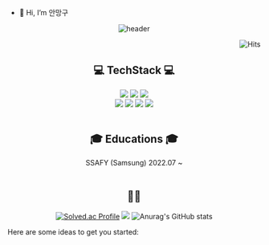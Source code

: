 - 👋 Hi, I’m 안망구

<div align="center">

![header](https://capsule-render.vercel.app/api?type=rect&color=timeGradient&height=200&section=header&text=Hello%20World%20!&fontSize=50&animation=scaleIn)
  
  <div align="right">
  
  ![Hits](https://hits.seeyoufarm.com/api/count/incr/badge.svg?url=https%3A%2F%2Fgithub.com%2Fakdgns12&count_bg=%23FFDAC7&title_bg=%23FFADAD&icon=&icon_color=%23E7E7E7&title=hits&edge_flat=true)
  
</div>
  
## 💻 TechStack 💻

<div>
  <img src="https://img.shields.io/badge/Spring-6DB33F?style=for-the-badge&logo=Spring&logoColor=white"/>
  <img src="https://img.shields.io/badge/SpringBoot-6DB33F?style=for-the-badge&logo=SpringBoot&logoColor=white"/>
   <img src="https://img.shields.io/badge/Vue.js-4FC08D?style=for-the-badge&logo=vue.js&logoColor=white"/>
</div>
<div>
  <img src="https://img.shields.io/badge/Git-F05032?style=flat-square&logo=Git&logoColor=white"/>
  <img src="https://img.shields.io/badge/MySQL-4479A1?style=flat-square&logo=MySQL&logoColor=white"/>
  <img src="https://img.shields.io/badge/EC2-FF9900?style=flat-square&logo=AmazonEC2&logoColor=white"/>
  <img src="https://img.shields.io/badge/Docker-2496ED?style=flat-square&logo=docker&logoColor=white"/>
</div>
  <br>
  
## 🎓 Educations 🎓
SSAFY (Samsung) 2022.07 ~ <br>
  <br>

  
## 👊🏼
[![Solved.ac Profile](http://mazassumnida.wtf/api/v2/generate_badge?boj=akdgns13)](https://solved.ac/akdgns13/)
  <img src="http://mazandi.herokuapp.com/api?handle=akdgns13&theme=warm"/>
![Anurag's GitHub stats](https://github-readme-stats.vercel.app/api?username=akdgns12&show_icons=true&theme=radical)


</div>
<!—
**akdgns12/akdgns12** is a ✨ _special_ ✨ repository because its `README.md` (this file) appears on your GitHub profile.

Here are some ideas to get you started:
<!---
akdgns12/akdgns12 is a ✨ special ✨ repository because its `README.md` (this file) appears on your GitHub profile.
You can click the Preview link to take a look at your changes.
--->
